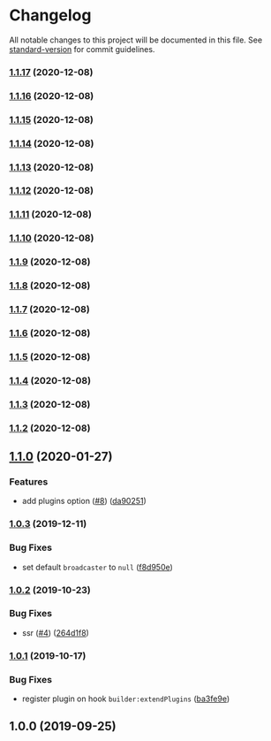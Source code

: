# Changelog

All notable changes to this project will be documented in this file. See [standard-version](https://github.com/conventional-changelog/standard-version) for commit guidelines.

### [1.1.17](https://github.com/strangetin/laravel-echo/compare/v1.1.16...v1.1.17) (2020-12-08)

### [1.1.16](https://github.com/strangetin/laravel-echo/compare/v1.1.15...v1.1.16) (2020-12-08)

### [1.1.15](https://github.com/strangetin/laravel-echo/compare/v1.1.14...v1.1.15) (2020-12-08)

### [1.1.14](https://github.com/strangetin/laravel-echo/compare/v1.1.13...v1.1.14) (2020-12-08)

### [1.1.13](https://github.com/strangetin/laravel-echo/compare/v1.1.12...v1.1.13) (2020-12-08)

### [1.1.12](https://github.com/strangetin/laravel-echo/compare/v1.1.11...v1.1.12) (2020-12-08)

### [1.1.11](https://github.com/strangetin/laravel-echo/compare/v1.1.10...v1.1.11) (2020-12-08)

### [1.1.10](https://github.com/strangetin/laravel-echo/compare/v1.1.9...v1.1.10) (2020-12-08)

### [1.1.9](https://github.com/strangetin/laravel-echo/compare/v1.1.8...v1.1.9) (2020-12-08)

### [1.1.8](https://github.com/strangetin/laravel-echo/compare/v1.1.7...v1.1.8) (2020-12-08)

### [1.1.7](https://github.com/strangetin/laravel-echo/compare/v1.1.6...v1.1.7) (2020-12-08)

### [1.1.6](https://github.com/strangetin/laravel-echo/compare/v1.1.5...v1.1.6) (2020-12-08)

### [1.1.5](https://github.com/strangetin/laravel-echo/compare/v1.1.4...v1.1.5) (2020-12-08)

### [1.1.4](https://github.com/strangetin/laravel-echo/compare/v1.1.3...v1.1.4) (2020-12-08)

### [1.1.3](https://github.com/strangetin/laravel-echo/compare/v1.1.2...v1.1.3) (2020-12-08)

### [1.1.2](https://github.com/strangetin/laravel-echo/compare/v1.1.0...v1.1.2) (2020-12-08)

## [1.1.0](https://github.com/nuxt-community/laravel-echo/compare/v1.0.3...v1.1.0) (2020-01-27)


### Features

* add plugins option ([#8](https://github.com/nuxt-community/laravel-echo/issues/8)) ([da90251](https://github.com/nuxt-community/laravel-echo/commit/da90251))

### [1.0.3](https://github.com/nuxt-community/laravel-echo/compare/v1.0.2...v1.0.3) (2019-12-11)


### Bug Fixes

* set default `broadcaster` to `null` ([f8d950e](https://github.com/nuxt-community/laravel-echo/commit/f8d950e))

### [1.0.2](https://github.com/nuxt-community/laravel-echo/compare/v1.0.1...v1.0.2) (2019-10-23)


### Bug Fixes

* ssr ([#4](https://github.com/nuxt-community/laravel-echo/issues/4)) ([264d1f8](https://github.com/nuxt-community/laravel-echo/commit/264d1f8))

### [1.0.1](https://github.com/nuxt-community/laravel-echo/compare/v1.0.0...v1.0.1) (2019-10-17)


### Bug Fixes

* register plugin on hook `builder:extendPlugins` ([ba3fe9e](https://github.com/nuxt-community/laravel-echo/commit/ba3fe9e))

## 1.0.0 (2019-09-25)
